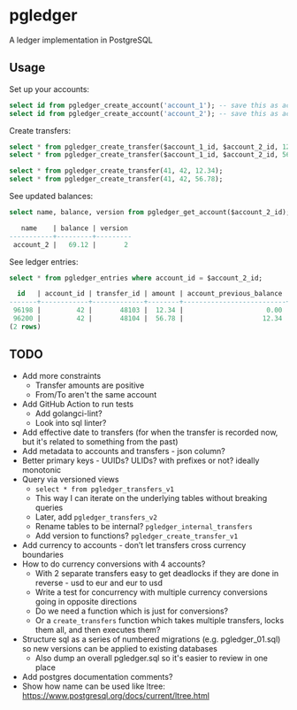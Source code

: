 # pgledger

A ledger implementation in PostgreSQL

## Usage

Set up your accounts:

```sql
select id from pgledger_create_account('account_1'); -- save this as account_1_id
select id from pgledger_create_account('account_2'); -- save this as account_2_id
```

Create transfers:

```sql
select * from pgledger_create_transfer($account_1_id, $account_2_id, 12.34);
select * from pgledger_create_transfer($account_1_id, $account_2_id, 56.78);

select * from pgledger_create_transfer(41, 42, 12.34);
select * from pgledger_create_transfer(41, 42, 56.78);
```

See updated balances:

```sql
select name, balance, version from pgledger_get_account($account_2_id);

   name    | balance | version
-----------+---------+---------
 account_2 |   69.12 |       2
```

See ledger entries:

```sql
select * from pgledger_entries where account_id = $account_2_id;

  id   | account_id | transfer_id | amount | account_previous_balance | account_current_balance | account_version |          created_at
-------+------------+-------------+--------+--------------------------+-------------------------+-----------------+-------------------------------
 96198 |         42 |       48103 |  12.34 |                     0.00 |                   12.34 |               1 | 2025-03-19 21:31:03.596426+00
 96200 |         42 |       48104 |  56.78 |                    12.34 |                   69.12 |               2 | 2025-03-19 21:31:21.615916+00
(2 rows)
```

## TODO

- Add more constraints
  - Transfer amounts are positive
  - From/To aren't the same account
- Add GitHub Action to run tests
  - Add golangci-lint?
  - Look into sql linter?
- Add effective date to transfers (for when the transfer is recorded now, but it's related to something from the past)
- Add metadata to accounts and transfers - json column?
- Better primary keys - UUIDs? ULIDs? with prefixes or not? ideally monotonic
- Query via versioned views
  - `select * from pgledger_transfers_v1`
  - This way I can iterate on the underlying tables without breaking queries
  - Later, add `pgledger_transfers_v2`
  - Rename tables to be internal? `pgledger_internal_transfers`
  - Add version to functions? `pgledger_create_transfer_v1`
- Add currency to accounts - don’t let transfers cross currency boundaries
- How to do currency conversions with 4 accounts?
  - With 2 separate transfers easy to get deadlocks if they are done in reverse - usd to eur and eur to usd
  - Write a test for concurrency with multiple currency conversions going in opposite directions
  - Do we need a function which is just for conversions?
  - Or a `create_transfers` function which takes multiple transfers, locks them all, and then executes them?
- Structure sql as a series of numbered migrations (e.g. pgledger_01.sql) so new versions can be applied to existing databases
  - Also dump an overall pgledger.sql so it's easier to review in one place
- Add postgres documentation comments?
- Show how name can be used like ltree: https://www.postgresql.org/docs/current/ltree.html

